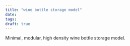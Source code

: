 ```yaml
---
title: "wine bottle storage model"
date:
tags:
draft: true
---
```


Minimal, modular, high density wine bottle storage model.


